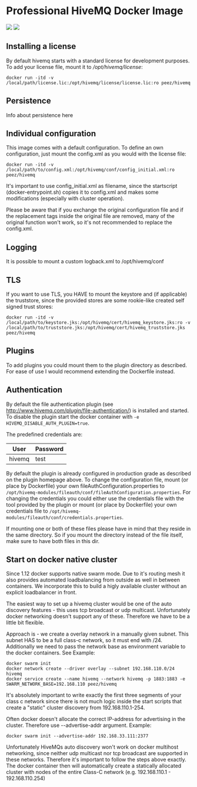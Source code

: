 
Professional HiveMQ Docker Image
================================
[![](https://images.microbadger.com/badges/version/peez/hivemq.svg)](http://microbadger.com/images/peez/hivemq "Get your own version badge on microbadger.com")  [![](https://images.microbadger.com/badges/image/peez/hivemq.svg)](https://microbadger.com/images/peez/hivemq "Get your own image badge on microbadger.com")


Installing a license
--------------------
By default hivemq starts with a standard license for development purposes. 
To add your license file, mount it to _/opt/hivemq/license_:

    docker run -itd -v /local/path/license.lic:/opt/hivemq/license/license.lic:ro peez/hivemq

Persistence
-----------
Info about persistence here


Individual configuration
------------------------
This image comes with a default configuration. To define an own configuration, just mount the config.xml as you would with the license file:

    docker run -itd -v /local/path/to/config.xml:/opt/hivemq/conf/config_initial.xml:ro peez/hivemq
    
It's important to use config_initial.xml as filename, since the startscript (docker-entrypoint.sh) copies it to config.xml and makes some modifications (especially with cluster operation).
 
Please be aware that if you exchange the original configuration file and if the replacement tags inside the original file are removed, many of the original function won't work, so it's not recommended to replace the config.xml.

Logging
-------
It is possible to mount a custom logback.xml to /opt/hivemq/conf

TLS
---
If you want to use TLS, you HAVE to mount the keystore and (if applicable) the truststore, since the provided stores are some rookie-like created self signed trust stores:

    docker run -itd -v /local/path/to/keystore.jks:/opt/hivemq/cert/hivemq_keystore.jks:ro -v /local/path/to/truststore.jks:/opt/hivemq/cert/hivemq_truststore.jks peez/hivemq

Plugins
-------
To add plugins you could mount them to the plugin directory as described. For ease of use I would recommend extending the Dockerfile instead.

Authentication
--------------
By default the file authentication plugin (see http://www.hivemq.com/plugin/file-authentication/) is installed and started. To disable the plugin start the docker container with `-e HIVEMQ_DISABLE_AUTH_PLUGIN=true`.

The predefined credentials are:

| User | Password |
| ---- | -------- |
| hivemq | test |

By default the plugin is already configured in production grade as described on the plugin homepage above. To change the configuration file, mount (or place by Dockerfile) your own fileAuthConfiguration.properties to `/opt/hivemq-modules/fileauth/conf/fileAuthConfiguration.properties`.
For changing the credentials you could either use the credentials file with the tool provided by the plugin or mount (or place by Dockerfile) your own credentials file to `/opt/hivemq-modules/fileauth/conf/credentials.properties`.

If mounting one or both of these files please have in mind that they reside in the same directory. So if you mount the directory instead of the file itself, make sure to have both files in this dir. 





Start on docker native cluster
------------------------------
Since 1.12 docker supports native swarm mode. Due to it's routing mesh it also provides automated loadbalancing from outside as well in between containers. We incorporate this to build a higly available
cluster without an explicit loadbalancer in front.

The easiest way to set up a hivemq cluster would be one of the auto discovery features - this uses tcp broadcast or udp multicast. Unfortunately docker networking doesn't support any of these.
Therefore we have to be a little bit flexible.

Approach is - we create a overlay network in a manually given subnet. This subnet HAS to be a full class-c network, so it must end with /24. Additionally we need to pass the network base as 
environment variable to the docker containers. See Example:

    docker swarm init
    docker network create --driver overlay --subnet 192.168.110.0/24 hivemq
    docker service create --name hivemq --network hivemq -p 1883:1883 -e SWARM_NETWORK_BASE=192.168.110 peez/hivemq

It's absolutely important to write exactly the first three segments of your class c network since there is not much logic inside the start scripts that create a "static"
cluster discovery from 192.168.110.1-254.

Often docker doesn't allocate the correct IP-address for advertising in the cluster. Therefore use --advertise-addr argument. Example:

    docker swarm init --advertise-addr 192.168.33.111:2377

Unfortunately HiveMQs auto discovery won't work on docker multihost networking, since neither udp multicast nor tcp broadcast are supported in these networks. Therefore it's important to follow the steps above exactly.
The docker container then will automatically create a statically allocated cluster with nodes of the entire Class-C network (e.g. 192.168.110.1 - 192.168.110.254) 